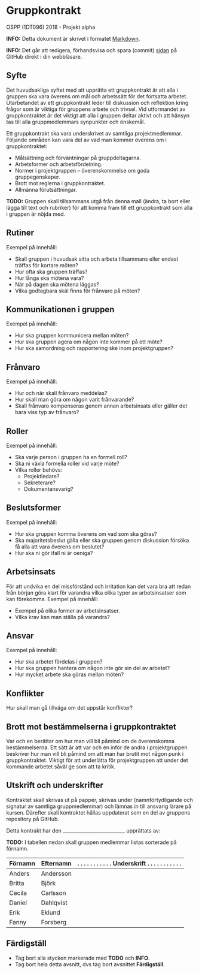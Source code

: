 # Gruppkontrakt

OSPP (1DT096) 2018 - Projekt alpha

**INFO:** Detta dokument är skrivet i
formatet [Markdown](https://help.github.com/articles/getting-started-with-writing-and-formatting-on-github/).

**INFO:** Det går att redigera, förhandsvisa och spara (commit)
[sidan](./gruppkontrakt.md) på GitHub direkt i din webbläsare.

## Syfte

Det huvudsakliga syftet med att upprätta ett gruppkontrakt är att alla
i gruppen ska vara överens om mål och arbetssätt för det fortsatta
arbetet. Utarbetandet av ett gruppkontrakt leder till diskussion och
reflektion kring frågor som är viktiga för gruppens arbete och
trivsel. Vid utformandet av gruppkontraktet är det viktigt att alla i
gruppen deltar aktivt och att hänsyn tas till alla gruppmedlemmars
synpunkter och önskemål.

Ett gruppkontrakt ska vara underskrivet av samtliga
projektmedlemmar. Följande områden kan vara del av vad man kommer
överens om i gruppkontraktet:

- Målsättning och förväntningar på gruppdeltagarna.
- Arbetsformer och arbetsfördelning.
- Normer i projektgruppen – överenskommelse om goda gruppegenskaper.
- Brott mot reglerna i gruppkontraktet.
- Allmänna förutsättningar.

**TODO:** Gruppen skall tillsammans utgå från denna mall (ändra, ta bort eller
 lägga till text och rubriker) för att komma fram till ett gruppkontrakt som
 alla i gruppen är nöjda med.

## Rutiner

Exempel på innehåll:

- Skall gruppen i huvudsak sitta och arbeta tillsammans eller endast
  träffas för kortare möten?
- Hur ofta ska gruppen träffas?
- Hur långa ska mötena vara?
- När på dagen ska mötena läggas?
- Vilka godtagbara skäl finns för frånvaro på möten?


## Kommunikationen i gruppen

Exempel på innehåll:

- Hur ska gruppen kommunicera mellan möten?
- Hur ska gruppen agera om någon inte kommer på ett möte?
- Hur ska samordning och rapportering ske inom projektgruppen?

## Frånvaro

Exempel på innehåll:

- Hur och när skall frånvaro meddelas?
- Hur skall man göra om någon varit frånvarande?
- Skall frånvaro kompenseras genom annan arbetsinsats eller gäller det
  bara viss typ av frånvaro?

## Roller

Exempel på innehåll:

- Ska varje person i gruppen ha en formell roll?
- Ska ni växla formella roller vid varje möte?
- Vilka roller behövs:
  - Projektledare?
  - Sekreterare?
  - Dokumentansvarig?

## Beslutsformer

Exempel på innehåll:
- Hur ska gruppen komma överens om vad som ska göras?
- Ska majoritetsbeslut gälla eller ska gruppen genom diskussion
  försöka få alla att vara överens om beslutet?
- Hur ska ni gör ifall ni är oeniga?

## Arbetsinsats

För att undvika en del missförstånd och irritation kan det vara bra
att redan från början göra klart för varandra vilka olika typer av
arbetsinsatser som kan förekomma.  Exempel på innehåll:

- Exempel på olika former av arbetsinsatser.
- Vilka krav kan man ställa på varandra?

## Ansvar

Exempel på innehåll:

- Hur ska arbetet fördelas i gruppen?
- Hur ska gruppen hantera om någon inte gör sin del av arbetet?
- Hur mycket arbete ska göras mellan möten?

## Konflikter

Hur skall man gå tillväga om det uppstår konflikter?

## Brott mot bestämmelserna i gruppkontraktet

Var och en berättar om hur man vill bli påmind om de överenskomna
bestämmelserna. Ett sätt är att var och en inför de andra i
projektgruppen beskriver hur man vill bli påmind om att man har brutit
mot någon punk i gruppkontraktet. Viktigt för att underlätta för
projektgruppen att under det kommande arbetet såväl ge som att ta
kritik.

## Utskrift och underskrifter

Kontraktet skall skrivas ut på papper, skrivas under
(namnförtydligande och signatur av samtliga gruppmedlemmar) och lämnas
in till ansvarig lärare på kursen. Därefter skall kontraktet hållas
uppdaterat som en del av gruppens repository på GitHub.

Detta kontrakt har den  __________________________  upprättats av:


**TODO:** I tabellen nedan skall gruppen medlemmar listas sorterade på förnamn.

Förnamn | Efternamn | . . . . . . . . . . . Underskrift . . . . . . . . . . .
--------|-----------|------------
Anders  | Andersson |
Britta  | Björk     |
Cecila  | Carlsson  |
Daniel  | Dahlqvist |
Erik    | Eklund    |
Fanny   | Forsberg  |

## Färdigställ

- Tag bort alla stycken markerade med **TODO** och **INFO**.
- Tag bort hela detta avsnitt, dvs tag bort avsnittet **Färdigställ**.
